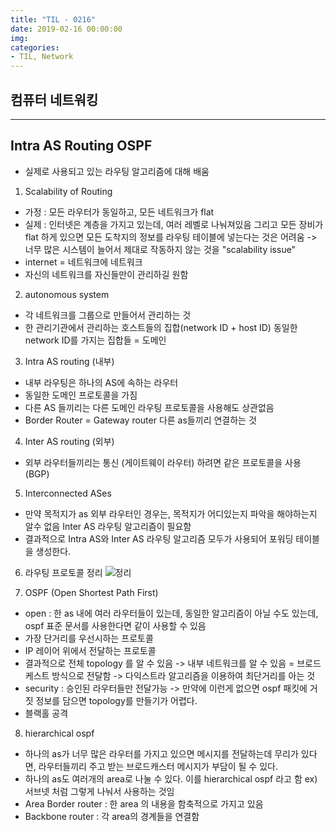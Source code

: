```yaml
---
title: "TIL - 0216"
date: 2019-02-16 00:00:00
img:
categories:
- TIL, Network
---
```


## 컴퓨터 네트워킹

----

## Intra AS Routing OSPF
- 실제로 사용되고 있는 라우팅 알고리즘에 대해 배움

1. Scalability of Routing
- 가정 : 모든 라우터가 동일하고, 모든 네트워크가 flat
- 실제 : 인터넷은 계층을 가지고 있는데, 여러 레벨로 나눠져있음
그리고 모든 장비가 flat 하게 있으면 모든 도착지의 정보를 라우팅 테이블에 넣는다는 것은 어려움 -> 너무 많은 시스템이 늘어서 제대로 작동하지 않는 것을 "scalability issue"
- internet = 네트워크에 네트워크
- 자신의 네트워크를 자신들만이 관리하길 원함

2. autonomous system
- 각 네트워크를 그룹으로 만들어서 관리하는 것
- 한 관리기관에서 관리하는 호스트들의 집합(network ID + host ID) 동일한 network ID를 가지는 집합들 = 도메인

3. Intra AS routing (내부)
- 내부 라우팅은 하나의 AS에 속하는 라우터
- 동일한 도메인 프로토콜을 가짐
- 다른 AS 들끼리는 다른 도메인 라우팅 프로토콜을 사용해도 상관없음
- Border Router = Gateway router 다른 as들끼리 연결하는 것

4. Inter AS routing (외부)
- 외부 라우터들끼리는 통신 (게이트웨이 라우터) 하려면 같은 프로토콜을 사용 (BGP)

5. Interconnected ASes
- 만약 목적지가 as 외부 라우터인 경우는, 목적지가 어디있는지 파악을 해야하는지 알수 없음 Inter AS 라우팅 알고리즘이 필요함
- 결과적으로 Intra AS와  Inter AS 라우팅 알고리즘 모두가 사용되어 포워딩 테이블을 생성한다.

6. 라우팅 프로토콜 정리
![정리]('../Picture/nw_0216_1.png')

7. OSPF (Open Shortest Path First)
- open : 한 as 내에 여러 라우터들이 있는데, 동일한 알고리즘이 아닐 수도 있는데, ospf 표준 문서를 사용한다면 같이 사용할 수 있음
- 가장 단거리를 우선시하는 프로토콜
- IP 레이어 위에서 전달하는 프로토콜
- 결과적으로 전체 topology 를 알 수 있음 -> 내부 네트워크를 알 수 있음 = 브로드케스트 방식으로 전달함 -> 다익스트라 알고리즘을 이용하여 최단거리를 아는 것
- security : 승인된 라우터들만 전달가능 -> 만약에 이런게 없으면 ospf 패킷에 거짓 정보를 담으면 topology를 만들기가 어렵다.
- 블랙홀 공격

8. hierarchical ospf
- 하나의 as가 너무 많은 라우터를 가지고 있으면 메시지를 전달하는데 무리가 있다면, 라우터들끼리 주고 받는 브로드캐스터 메시지가 부담이 될 수 있다.
- 하나의 as도 여러개의 area로 나눌 수 있다. 이를 hierarchical ospf 라고 함 ex)서브넷 처럼 그렇게 나눠서 사용하는 것임
- Area Border router : 한 area 의 내용을 함축적으로 가지고 있음
- Backbone router : 각 area의 경계들을 연결함
